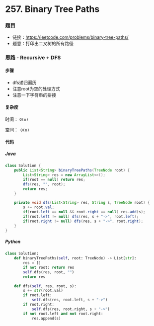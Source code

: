 # 257. Binary Tree Paths

### 题目

- 链接：https://leetcode.com/problems/binary-tree-paths/
- 题意：打印出二叉树的所有路径



### 思路 - Recursive + DFS

#### 步骤

- dfs递归遍历
- 注意root为空的处理方式
- 注意一下字符串的拼接





#### 复杂度

时间： `O(n)`

空间：` O(n)`



#### 代码

##### Java

```java
class Solution {
    public List<String> binaryTreePaths(TreeNode root) {
        List<String> res = new ArrayList<>();
        if(root == null) return res;
        dfs(res, "", root);
        return res;
    }
    
    private void dfs(List<String> res, String s, TreeNode root) {
        s += root.val;
        if(root.left == null && root.right == null) res.add(s);
        if(root.left != null) dfs(res, s + "->", root.left);
        if(root.right != null) dfs(res, s + "->", root.right);
    }
}
```



##### Python

```python
class Solution:
    def binaryTreePaths(self, root: TreeNode) -> List[str]:
        res = []
        if not root: return res
        self.dfs(res, root, "")
        return res
    
    def dfs(self, res, root, s):
        s += str(root.val)
        if root.left:
            self.dfs(res, root.left, s + "->")
        if root.right:
            self.dfs(res, root.right, s + "->")
        if not root.left and not root.right:
            res.append(s)
```